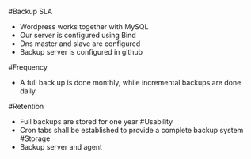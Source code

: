 #Backup SLA
- Wordpress works together with MySQL
- Our server is configured using Bind
- Dns master and slave are configured
- Backup server is configured in github

#Frequency 
- A full back up is done monthly, while incremental backups are done daily

#Retention
- Full backups are stored for one year
#Usability 
- Cron tabs shall be established to provide a complete backup system
#Storage
- Backup server and agent
